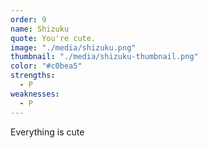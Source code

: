 ```yaml
---
order: 9
name: Shizuku
quote: You're cute.
image: "./media/shizuku.png"
thumbnail: "./media/shizuku-thumbnail.png"
color: "#c0bea5"
strengths:
  - P
weaknesses:
  - P
---
```


Everything is cute
